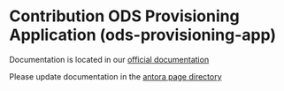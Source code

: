 # Contribution ODS Provisioning Application (ods-provisioning-app)

Documentation is located in our [official documentation](https://www.opendevstack.org/ods-documentation/ods-quickstarters/latest/index.html)

Please update documentation in the [antora page directory](https://github.com/opendevstack/ods-quickstarters/tree/master/docs/modules/ROOT/pages)
